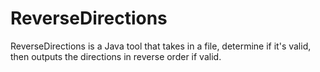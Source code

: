 # ReverseDirections
 ReverseDirections is a Java tool that takes in a file, determine if it's valid, then outputs the directions in reverse order if valid.

